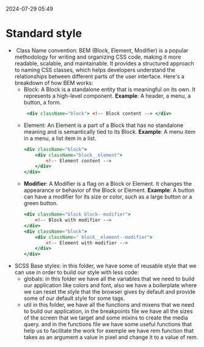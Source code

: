 2024-07-29 05:49


# Standard style
-  Class Name convention:
	BEM (Block, Element, Modifier) is a popular methodology for writing and organizing CSS code, making it more readable, scalable, and maintainable. It provides a structured approach to naming CSS classes, which helps developers understand the relationships between different parts of the user interface. Here's a breakdown of how BEM works:
	- Block: 
		A Block is a standalone entity that is meaningful on its own. It represents a high-level component.
		**Example**: A header, a menu, a button, a form.
		```jsx
		 <div className="block"> <!-- Block content --> </div>
		```
	- Element: 
		An Element is a part of a Block that has no standalone meaning and is semantically tied to its Block.
		**Example**: A menu item in a menu, a list item in a list.
		```jsx
		<div className="block"> 
			<div className="block__element"> 
				<!-- Element content --> 
			</div>
		</div>
		```
	- **Modifier**:
		A Modifier is a flag on a Block or Element. It changes the appearance or behavior of the Block or Element.
		**Example**: A button can have a modifier for its size or color, such as a large button or a green button.
		```jsx
		<div className="block block--modifier"> 
			<!-- Block with modifier -->
		</div>
		<div className="block"> 
			<div className=" block__element--modifier"> 
				<!-- Element with modifier --> 
			</div> 
		</div>
		```
- SCSS Base styles:
	in this folder, we have some of reusable style that we can use in order to build our style with less code:
	- globals:
		in this folder we have all the variables that we need to build our application like colors and font, also we have a boilerplate where we can reset the style that the browser gives by default and provide some of our default style for some tags.
	- util
		in this folder, we have all the functions and mixens that we need to build our application, in the breakpoints file we have all the sizes of the screen that we target and some mixins to create the media query.
		and in the functions file we have some useful functions that help us to facilitate the work for exemple we have rem function that takes as an argument a value in pixel and change it to a value of rem.
